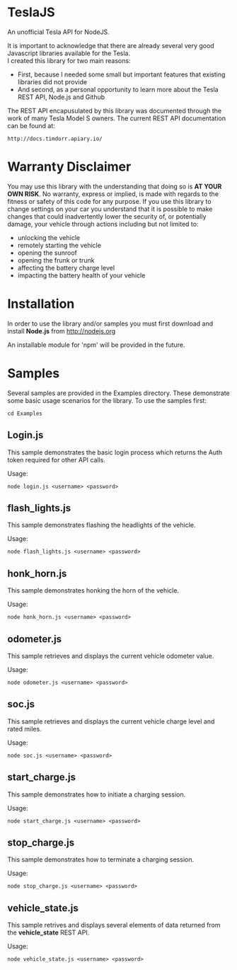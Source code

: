 # TeslaJS
An unofficial Tesla API for NodeJS.

It is important to acknowledge that there are already several very good Javascript libraries available for the Tesla.  
I created this library for two main reasons:

* First, because I needed some small but important features that existing libraries did not provide
* And second, as a personal opportunity to learn more about the Tesla REST API, Node.js and Github

The REST API encapusulated by this library was documented through the work of many Tesla Model S owners.  The current
REST API documentation can be found at:

    http://docs.timdorr.apiary.io/
	
# Warranty Disclaimer

You may use this library with the understanding that doing so is **AT YOUR OWN RISK**.  No warranty, express or implied, 
is made with regards to the fitness or safety of this code for any purpose.  If you use this library to change settings 
on your car you understand that it is possible to make changes that could inadvertently lower the security of, or 
potentially damage, your vehicle through actions including but not limited to:

* unlocking the vehicle
* remotely starting the vehicle
* opening the sunroof
* opening the frunk or trunk
* affecting the battery charge level
* impacting the battery health of your vehicle

# Installation

In order to use the library and/or samples you must first download and install **Node.js** from http://nodejs.org

An installable module for 'npm' will be provided in the future.

# Samples

Several samples are provided in the Examples directory.  These demonstrate some basic usage scenarios for 
the library.  To use the samples first:

    cd Examples
	
## Login.js

This sample demonstrates the basic login process which returns the Auth token required for other API calls.

Usage:

    node login.js <username> <password>

## flash_lights.js

This sample demonstrates flashing the headlights of the vehicle.

Usage:

    node flash_lights.js <username> <password>

## honk_horn.js

This sample demonstrates honking the horn of the vehicle.

Usage:

    node honk_horn.js <username> <password>

## odometer.js

This sample retrieves and displays the current vehicle odometer value.

Usage:

    node odometer.js <username> <password>

## soc.js

This sample retrieves and displays the current vehicle charge level and rated miles.

Usage:

    node soc.js <username> <password>

## start_charge.js

This sample demonstrates how to initiate a charging session.

Usage:

    node start_charge.js <username> <password>

## stop_charge.js

This sample demonstrates how to terminate a charging session.

Usage:

    node stop_charge.js <username> <password>

## vehicle_state.js

This sample retrives and displays several elements of data returned from the **vehicle_state** REST API. 

Usage:

    node vehicle_state.js <username> <password>
